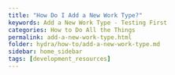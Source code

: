 ```yaml
---
title: "How Do I Add a New Work Type?"
keywords: Add a New Work Type - Testing First
categories: How to Do All the Things
permalink: add-a-new-work-type.html
folder: hydra/how-to/add-a-new-work-type.md
sidebar: home_sidebar
tags: [development_resources]
---
```

